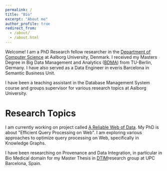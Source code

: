```yaml
---
permalink: /
title: "Bio"
excerpt: "About me"
author_profile: true
redirect_from: 
  - /about/
  - /about.html
---
```


Welcome! I am a PhD Research fellow researcher in the [Department of Computer Science](https://www.cs.aau.dk/) at Aalborg University, Denmark.
I received my Masters Degree in Big Data Management and Analytics ([BDMA](https://bdma.ulb.ac.be/bdma/)) from TU-Berlin, Germany. 
I have also served as a Data Engineer in everis Barcelona in Semantic Business Unit.

I have been a teaching assistant in the Database Management System course and groups supervisor for various research topics at Aalborg University.



Research Topics
======

I am currently working on project called [A Reliable Web of Data](https://relweb.cs.aau.dk/). My PhD is about "Efficient Query Processing on Web". I am exploring various approaches to optimize query processing on Web, specifically in Knowledge Graphs.


I have been researching on Provenance and Data Integration, in particular in Bio Medical domain for my Master Thesis in [DTIM](https://www.essi.upc.edu/dtim/)research group at UPC Barcelona, Spain. 


<!-- Service, Experience, and Collaborations:
======


Links: -->



